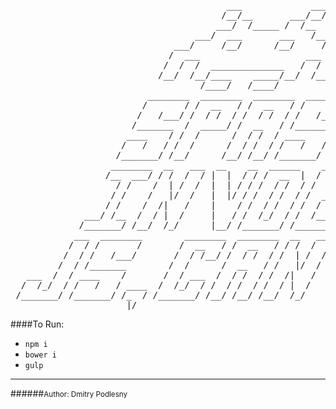 <pre>
                                         ___             ___
                                        /__/__       ___/__/
                                       ___/  /_____ /  /__
                                   ___/  ___       ___   /__
                               ___/     /__/      /__/     /___
                              /  ___                    ___   /
                             /  /  /  ______________   /  /  /
                            /__/  /__/____    _____/__/  /__/
                                    /____/   /____/
                          ________  ________  ________  ________  ________
                         /       / /  __   / /  __   / /       / /  _____/
                        /   /___/ /  / /  / /  / /  / /   /___/ /  /____
                       /_______  /  _____/ /  __   / /_______  /  _____/
                      ____    / /  /      /  / /  / ____    / /  /
                     /   /   / /  /      /  / /  / /   /   / /  /____
                    /_______/ /__/      /__/ /__/ /_______/ /_______/
                   ________  __   ___  __    __  ______    ________  ________  ________
                  /__  ___/ / /  /  / |  |  / / /  __  |  /  _____/ /  __   / /       /
                    / /    /  | /  /  |  | / / /  / /  / /  /____  /  / /  / /   /___/
                   / /    /   |/  /   |  |/ / /  / /  / /  _____/ /      _/ /_______
                  / /    /  /|   /    |    / /  / /  / /  /      /  /|  |  ____    /
              ___/ /__  /  / |  /     |   / /  /_/  / /  /____  /  / |  | /   /   /
             /_______/ /__/  /_/      |__/ /_______/ /_______/ /__/  |__|/_______/
            ___  ________        ________  ________  __   ___  __    __  ________  ________
           /  / /       /       /  __   / /  __   / / /  /  / |  |  / / /  __   / /       /
          /  / /   /___/       /  / /__/ /  / /  / /  | /  /  |  | / / /  / /  / /   /___/
         /  / /_______        /  /      /  __   / /   |/  /   |  |/ / /  __   / /_______
   ___  /  / ____    /       /  / ___  /  / /  / /  /|   /    |    / /  / /  / ____    /
  /  /_/  / /   /   / ____  /  /_/  / /  / /  / /  / |  /     |   / /  / /  / /   /   /
 /_______/ /_______/ /_  / /_______/ /__/ /__/ /__/  /_/      |__/ /__/ /__/ /_______/
                      |/
</pre>

####To Run:
* `npm i`
* `bower i`
* `gulp`

<hr>
######<small>Author: Dmitry Podlesny</small>
